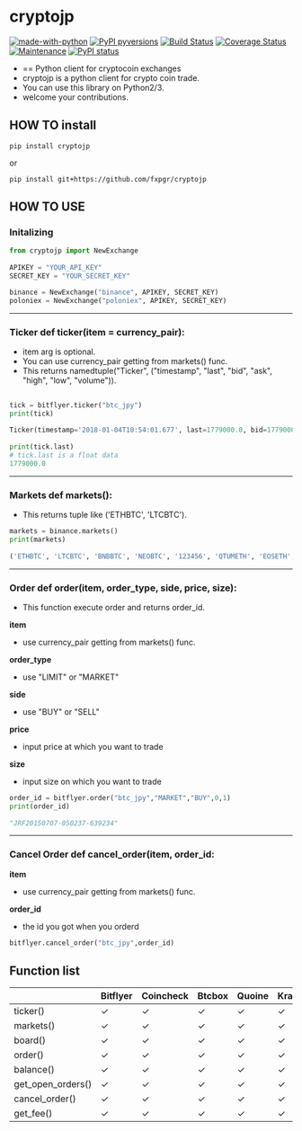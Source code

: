 # cryptojp

[![made-with-python](https://img.shields.io/badge/Made%20with-Python-1f425f.svg)](https://www.python.org/)
[![PyPI pyversions](https://img.shields.io/pypi/pyversions/cryptojp.svg)](https://pypi.python.org/pypi/cryptojp/)
[![Build Status](https://travis-ci.org/airking05/cryptojp.svg?branch=master)](https://travis-ci.org/airking05/cryptojp)
[![Coverage Status](https://coveralls.io/repos/github/airking05/cryptojp/badge.svg?branch=master&date=20180130_2)](https://coveralls.io/github/airking05/cryptojp?branch=master)
[![Maintenance](https://img.shields.io/badge/Maintained%3F-yes-green.svg)](https://GitHub.com/Naereen/StrapDown.js/graphs/commit-activity)
[![PyPI status](https://img.shields.io/pypi/status/cryptojp.svg)](https://pypi.python.org/pypi/cryptojp/)

- == Python client for cryptocoin exchanges
- cryptojp is a python client for crypto coin trade.
- You can use this library on Python2/3.
- welcome your contributions.


## HOW TO install

```pip install cryptojp```

or

```pip install git+https://github.com/fxpgr/cryptojp```


## HOW TO USE

### Initalizing

```python
from cryptojp import NewExchange
 
APIKEY = "YOUR_API_KEY"
SECRET_KEY = "YOUR_SECRET_KEY"

binance = NewExchange("binance", APIKEY, SECRET_KEY)
poloniex = NewExchange("poloniex", APIKEY, SECRET_KEY)
```

- - -

### Ticker def ticker(item = currency_pair):
- item arg is optional.
- You can use currency_pair getting from markets() func.
- This returns namedtuple("Ticker", ("timestamp", "last", "bid", "ask", "high", "low", "volume")).


```python
 
tick = bitflyer.ticker("btc_jpy")
print(tick)
  
Ticker(timestamp='2018-01-04T10:54:01.677', last=1779000.0, bid=1779000.0, ask=1779099.0, high=None, low=None, volume=99020.50507241)
 
print(tick.last)
# tick.last is a float data 
1779000.0

```

- - -

### Markets def markets():
- This returns tuple like ('ETHBTC', 'LTCBTC').

```python
markets = binance.markets()
print(markets)
 
('ETHBTC', 'LTCBTC', 'BNBBTC', 'NEOBTC', '123456', 'QTUMETH', 'EOSETH', 'SNTETH', 'BNTETH', 'BCCBTC', 'GASBTC', 'BNBETH', 'BTCUSDT', 'ETHUSDT', 'HSRBTC', 'OAXETH', 'DNTETH', 'MCOETH', 'ICNETH', 'MCOBTC', 'WTCBTC', 'WTCETH', 'LRCBTC', 'LRCETH', 'QTUMBTC', 'YOYOBTC', 'OMGBTC', 'OMGETH', 'ZRXBTC', 'ZRXETH', 'STRATBTC', 'STRATETH', 'SNGLSBTC', 'SNGLSETH', 'BQXBTC', 'BQXETH', 'KNCBTC', 'KNCETH', 'FUNBTC', 'FUNETH', 'SNMBTC', 'SNMETH', 'NEOETH', 'IOTABTC', 'IOTAETH', 'LINKBTC', 'LINKETH', 'XVGBTC', 'XVGETH', 'CTRBTC', 'CTRETH', 'SALTBTC', 'SALTETH', 'MDABTC', 'MDAETH', 'MTLBTC', 'MTLETH', 'SUBBTC', 'SUBETH', 'EOSBTC', 'SNTBTC', 'ETCETH', 'ETCBTC', 'MTHBTC', 'MTHETH', 'ENGBTC', 'ENGETH', 'DNTBTC', 'ZECBTC', 'ZECETH', 'BNTBTC', 'ASTBTC', 'ASTETH', 'DASHBTC', 'DASHETH', 'OAXBTC', 'ICNBTC', 'BTGBTC', 'BTGETH', 'EVXBTC', 'EVXETH', 'REQBTC', 'REQETH', 'VIBBTC', 'VIBETH', 'HSRETH', 'TRXBTC', 'TRXETH', 'POWRBTC', 'POWRETH', 'ARKBTC', 'ARKETH', 'YOYOETH', 'XRPBTC', 'XRPETH', 'MODBTC', 'MODETH', 'ENJBTC', 'ENJETH', 'STORJBTC', 'STORJETH', 'BNBUSDT', 'VENBNB', 'YOYOBNB', 'POWRBNB', 'VENBTC', 'VENETH', 'KMDBTC', 'KMDETH', 'NULSBNB', 'RCNBTC', 'RCNETH', 'RCNBNB', 'NULSBTC', 'NULSETH', 'RDNBTC', 'RDNETH', 'RDNBNB', 'XMRBTC', 'XMRETH', 'DLTBNB', 'WTCBNB', 'DLTBTC', 'DLTETH', 'AMBBTC', 'AMBETH', 'AMBBNB', 'BCCETH', 'BCCUSDT', 'BCCBNB', 'BATBTC', 'BATETH', 'BATBNB', 'BCPTBTC', 'BCPTETH', 'BCPTBNB', 'ARNBTC', 'ARNETH', 'GVTBTC', 'GVTETH', 'CDTBTC', 'CDTETH', 'GXSBTC', 'GXSETH', 'NEOUSDT', 'NEOBNB', 'POEBTC', 'POEETH', 'QSPBTC', 'QSPETH', 'QSPBNB', 'BTSBTC', 'BTSETH', 'BTSBNB', 'XZCBTC', 'XZCETH', 'XZCBNB', 'LSKBTC', 'LSKETH', 'LSKBNB', 'TNTBTC', 'TNTETH', 'FUELBTC', 'FUELETH', 'MANABTC', 'MANAETH', 'BCDBTC', 'BCDETH', 'DGDBTC', 'DGDETH', 'IOTABNB', 'ADXBTC', 'ADXETH', 'ADXBNB', 'ADABTC', 'ADAETH', 'PPTBTC', 'PPTETH', 'CMTBTC', 'CMTETH', 'CMTBNB', 'XLMBTC', 'XLMETH', 'XLMBNB', 'CNDBTC', 'CNDETH', 'CNDBNB', 'LENDBTC', 'LENDETH', 'WABIBTC', 'WABIETH', 'WABIBNB', 'LTCETH', 'LTCUSDT', 'LTCBNB', 'TNBBTC', 'TNBETH', 'WAVESBTC', 'WAVESETH', 'WAVESBNB', 'GTOBTC', 'GTOETH', 'GTOBNB', 'ICXBTC', 'ICXETH', 'ICXBNB', 'OSTBTC', 'OSTETH', 'OSTBNB', 'ELFBTC', 'ELFETH', 'AIONBTC', 'AIONETH', 'AIONBNB', 'NEBLBTC', 'NEBLETH', 'NEBLBNB', 'BRDBTC', 'BRDETH', 'BRDBNB', 'MCOBNB', 'EDOBTC', 'EDOETH', 'WINGSBTC', 'WINGSETH', 'NAVBTC', 'NAVETH', 'NAVBNB', 'LUNBTC', 'LUNETH', 'TRIGBTC', 'TRIGETH', 'TRIGBNB', 'APPCBTC', 'APPCETH', 'APPCBNB', 'VIBEBTC', 'VIBEETH', 'RLCBTC', 'RLCETH', 'RLCBNB', 'INSBTC', 'INSETH', 'PIVXBTC', 'PIVXETH', 'PIVXBNB', 'IOSTBTC', 'IOSTETH', 'CHATBTC', 'CHATETH', 'STEEMBTC', 'STEEMETH', 'STEEMBNB', 'NANOBTC', 'NANOETH', 'NANOBNB', 'VIABTC', 'VIAETH', 'VIABNB', 'BLZBTC', 'BLZETH', 'BLZBNB', 'AEBTC', 'AEETH', 'AEBNB')
```

- - -

### Order def order(item, order_type, side, price, size):
- This function execute order and returns order_id.

**item**
- use currency_pair getting from markets() func.

**order_type**
- use "LIMIT" or "MARKET"

**side**
- use "BUY" or "SELL"

**price**
- input price at which you want to trade

**size** 
- input size on which you want to trade

```python
order_id = bitflyer.order("btc_jpy","MARKET","BUY",0,1)
print(order_id)
 
"JRF20150707-050237-639234"
```

- - - 

### Cancel Order def cancel_order(item, order_id:

**item**
- use currency_pair getting from markets() func.

**order_id**

- the id you got when you orderd

```python
bitflyer.cancel_order("btc_jpy",order_id)
```


## Function list

|                   | Bitflyer | Coincheck | Btcbox | Quoine | Kraken | Hitbtc | Binance | Poloniex | Bitfinex |
|-------------------|----------|-----------|--------|--------|--------|--------|---------|----------|----------|
| ticker()          | ✓        | ✓         | ✓      | ✓      | ✓      | ✓      | ✓       | ✓        | ✓        |
| markets()         | ✓        | ✓         | ✓      | ✓      | ✓      | ✓      | ✓       | ✓        | ✓        | 
| board()           | ✓        | ✓         | ✓      | ✓      | ✓      | ✓      | ✓       | ✓        | ✓        | 
| order()           | ✓        | ✓         | ✓      | ✓      | ✓      | ✓      | ✓       | ✓        | -        | 
| balance()         | ✓        | ✓         | ✓      | ✓      | ✓      | ✓      | ✓       | ✓        | -        | 
| get_open_orders() | ✓        | ✓         | ✓      | ✓      | ✓      | ✓      | ✓       | ✓        | -        | 
| cancel_order()    | ✓        | ✓         | ✓      | ✓      | ✓      | ✓      | ✓       | ✓        | -        | 
| get_fee()         | ✓        | ✓         | ✓      | ✓      | ✓      | ✓      | ✓       | ✓        | -        | 
